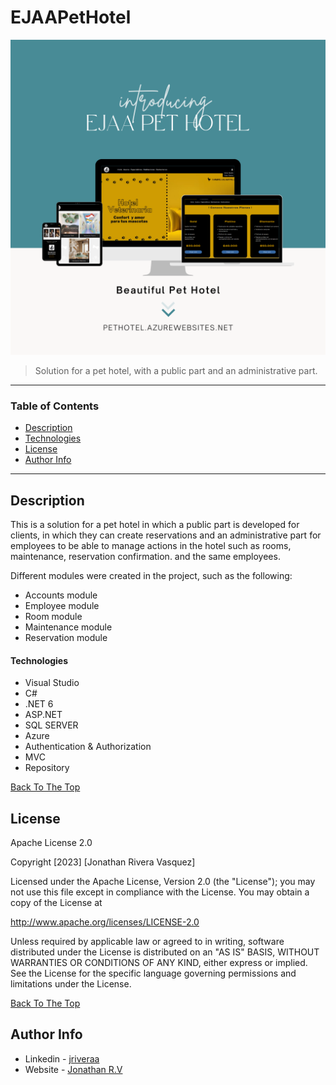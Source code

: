 # EJAAPetHotel


![Project Image](https://raw.githubusercontent.com/riveraaj/EJAA-Pet-Hotel/main/EJAAPetHotel/wwwroot/img/EJAA-PET-HOTEL.png)

> Solution for a pet hotel, with a public part and an administrative part.

---

### Table of Contents

- [Description](#description)
- [Technologies](#technologies)
- [License](#license)
- [Author Info](#author-info)

---

## Description
This is a solution for a pet hotel in which a public part is developed for clients, in which they can create reservations and an administrative part for employees to be able to manage actions in the hotel such as rooms, maintenance, reservation confirmation. and the same employees.

Different modules were created in the project, such as the following:

- Accounts module
- Employee module
- Room module
- Maintenance module
- Reservation module

#### Technologies

- Visual Studio
- C#
- .NET 6
- ASP.NET
- SQL SERVER
- Azure
- Authentication & Authorization
- MVC
- Repository

[Back To The Top](#EJAAPetHotel)

## License

Apache License 2.0

Copyright [2023] [Jonathan Rivera Vasquez]

   Licensed under the Apache License, Version 2.0 (the "License");
   you may not use this file except in compliance with the License.
   You may obtain a copy of the License at

   http://www.apache.org/licenses/LICENSE-2.0

   Unless required by applicable law or agreed to in writing, software
   distributed under the License is distributed on an "AS IS" BASIS,
   WITHOUT WARRANTIES OR CONDITIONS OF ANY KIND, either express or implied.
   See the License for the specific language governing permissions and
   limitations under the License.
   
[Back To The Top](#EJAAPetHotel)

## Author Info

- Linkedin - [jriveraa](https://www.linkedin.com/in/jriveraaa/)
- Website - [Jonathan R.V](https://riveraaj.github.io/Portfolio/)
